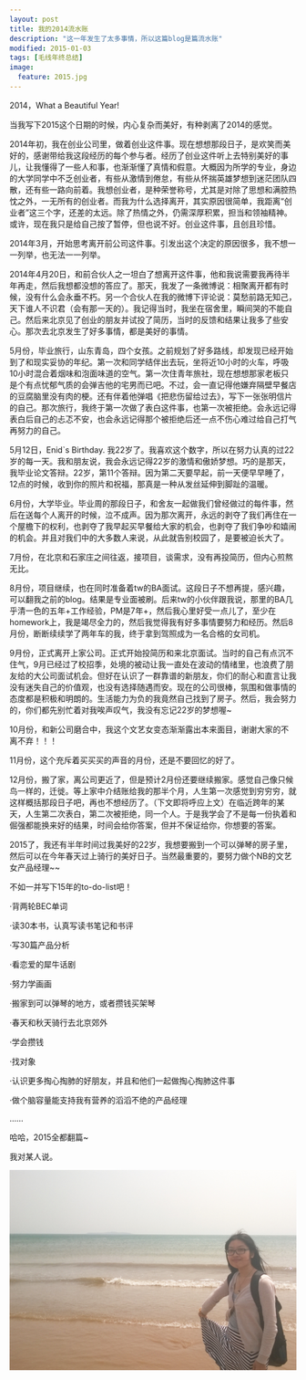 ```yaml
---
layout: post
title: 我的2014流水账
description: "这一年发生了太多事情，所以这篇blog是篇流水账"
modified: 2015-01-03
tags: [毛线年终总结]
image:
  feature: 2015.jpg
---
```


2014，What a Beautiful Year!

当我写下2015这个日期的时候，内心复杂而美好，有种剥离了2014的感觉。

2014年初，我在创业公司里，做着创业这件事。现在想想那段日子，是欢笑而美好的，感谢带给我这段经历的每个参与者。经历了创业这件听上去特别美好的事儿，让我懂得了一些人和事，也渐渐懂了真情和假意。大概因为所学的专业，身边的大学同学中不乏创业者，有些从激情到倦怠，有些从怀揣英雄梦想到迷茫团队四散，还有些一路向前着。我想创业者，是种荣誉称号，尤其是对除了思想和满腔热忱之外，一无所有的创业者。而我为什么选择离开，其实原因很简单，我距离“创业者”这三个字，还差的太远。除了热情之外，仍需深厚积累，担当和领袖精神。或许，现在我只是给自己按了暂停，但也说不好。创业这件事，且创且珍惜。

2014年3月，开始思考离开前公司这件事。引发出这个决定的原因很多，我不想一一列举，也无法一一列举。

2014年4月20日，和前合伙人之一坦白了想离开这件事，他和我说需要我再待半年再走，然后我想都没想的答应了。那天，我发了一条微博说：相聚离开都有时候，没有什么会永垂不朽。另一个合伙人在我的微博下评论说：莫愁前路无知己，天下谁人不识君（会有那一天的）。我记得当时，我坐在宿舍里，瞬间哭的不能自己。然后来北京见了创业的朋友并试投了简历，当时的反馈和结果让我多了些安心。那次去北京发生了好多事情，都是美好的事情。

5月份，毕业旅行，山东青岛，四个女孩。之前规划了好多路线，却发现已经开始到了和现实妥协的年纪。第一次和同学结伴出去玩，坐将近10小时的火车，呼吸10小时混合着烟味和泡面味道的空气。第一次住青年旅社，现在想想那家老板只是个有点忧郁气质的会弹吉他的宅男而已吧。不过，会一直记得他嫌弃隔壁早餐店的豆腐脑里没有肉的梗。还有伴着他弹唱《把悲伤留给过去》，写下一张张明信片的自己。那次旅行，我终于第一次做了表白这件事，也第一次被拒绝。会永远记得表白后自己的忐忑不安，也会永远记得那个被拒绝后还一点不伤心难过给自己打气再努力的自己。

5月12日，Enid`s Birthday. 我22岁了。我喜欢这个数字，所以在努力认真的过22岁的每一天。我和朋友说，我会永远记得22岁的激情和傲娇梦想。巧的是那天，我毕业论文答辩。22岁，第11个答辩。因为第二天要早起，前一天便早早睡了，12点的时候，收到你的照片和祝福，那真是一种从发丝延伸到脚趾的温暖。

6月份，大学毕业。毕业周的那段日子，和舍友一起做我们曾经做过的每件事，然后在送每个人离开的时候，泣不成声。因为那次离开，永远的剥夺了我们再住在一个屋檐下的权利，也剥夺了我早起买早餐给大家的机会，也剥夺了我们争吵和嬉闹的机会。并且对我们中的大多数人来说，从此就告别校园了，是要被迫长大了。

7月份，在北京和石家庄之间往返，接项目，谈需求，没有再投简历，但内心煎熬无比。

8月份，项目继续，也在同时准备着tw的BA面试。这段日子不想再提，感兴趣，可以翻我之前的blog。结果是专业面被刷。后来tw的小伙伴跟我说，那里的BA几乎清一色的五年+工作经验，PM是7年+，然后我心里好受一点儿了，至少在homework上，我是竭尽全力的，然后我觉得我有好多事情要努力和经历。然后8月份，断断续续学了两年车的我，终于拿到驾照成为一名合格的女司机。

9月份，正式离开上家公司。正式开始投简历和来北京面试。当时的自己有点沉不住气，9月已经过了校招季，处境的被动让我一直处在波动的情绪里，也浪费了朋友给的大公司面试机会。但好在认识了一群靠谱的新朋友，你们的耐心和直言让我没有迷失自己的价值观，也没有选择随遇而安。现在的公司很棒，氛围和做事情的态度都是积极和明朗的。生活能力为负的我竟然自己找到了房子。然后，我会努力的，你们都先别忙着对我唉声叹气，我没有忘记22岁的梦想喔~

10月份，和新公司磨合中，我这个文艺女变态渐渐露出本来面目，谢谢大家的不离不弃！！！

11月份，这个充斥着买买买的声音的月份，还是不要回忆的好了。

12月份，搬了家，离公司更近了，但是预计2月份还要继续搬家。感觉自己像只候鸟一样的，迁徙。等上家中介结账给我的那半个月，人生第一次感觉到穷穷穷，就这样概括那段日子吧，再也不想经历了。（下文即将呼应上文）在临近跨年的某天，人生第二次表白，第二次被拒绝，同一个人。于是我学会了不是每一份执着和倔强都能换来好的结果，时间会给你答案，但并不保证给你，你想要的答案。

2015了，我还有半年时间过我美好的22岁，我想要搬到一个可以弹琴的房子里，然后可以在今年春天过上骑行的美好日子。当然最重要的，要努力做个NB的文艺女产品经理~~

不如一并写下15年的to-do-list吧！

·背两轮BEC单词

·读30本书，认真写读书笔记和书评

·写30篇产品分析

·看恋爱的犀牛话剧

·努力学画画

·搬家到可以弹琴的地方，或者攒钱买架琴

·春天和秋天骑行去北京郊外

·学会攒钱

·找对象

·认识更多掏心掏肺的好朋友，并且和他们一起做掏心掏肺这件事

·做个脑容量能支持我有营养的滔滔不绝的产品经理

……

哈哈，2015全都翻篇~

我对某人说。

<div style="text-align:center">

<img src="/images/qingdao.jpg"/>

</div>